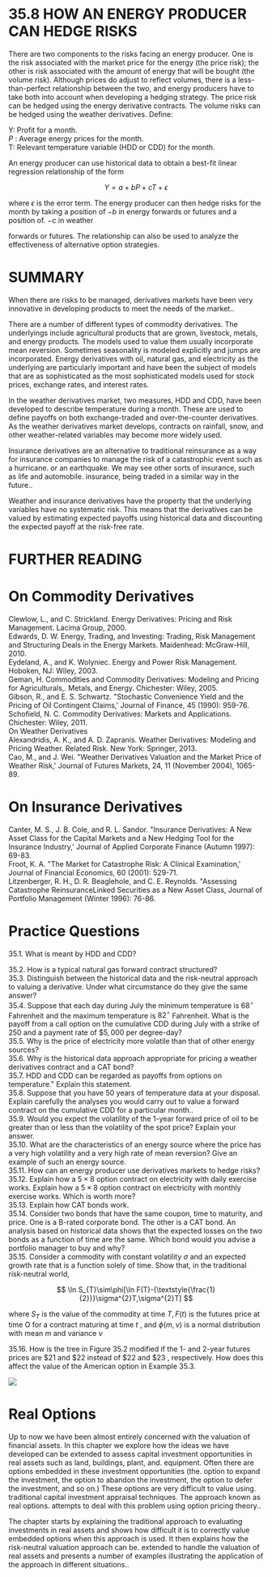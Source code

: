 # 35.8 HOW AN ENERGY PRODUCER CAN HEDGE RISKS  

There are two components to the risks facing an energy producer. One is the risk associated with the market price for the energy (the price risk); the other is risk associated with the amount of energy that will be bought (the volume risk). Although prices do adjust to reflect volumes, there is a less-than-perfect relationship between the two, and energy producers have to take both into account when developing a hedging strategy. The price risk can be hedged using the energy derivative contracts. The volume risks can be hedged using the weather derivatives. Define:  

Y: Profit for a month.   
$P$ : Average energy prices for the month.   
T: Relevant temperature variable (HDD or CDD) for the month.  

An energy producer can use historical data to obtain a best-fit linear regression relationship of the form  

$$
Y=a+b P+c T+\epsilon
$$  

where $\epsilon$ is the error term. The energy producer can then hedge risks for the month by taking a position of $-b$ in energy forwards or futures and a position of. $-c$ in weather  

forwards or futures. The relationship can also be used to analyze the effectiveness of alternative option strategies.  

# SUMMARY  

When there are risks to be managed, derivatives markets have been very innovative in developing products to meet the needs of the market..  

There are a number of different types of commodity derivatives. The underlyings include agricultural products that are grown, livestock, metals, and energy products. The models used to value them usually incorporate mean reversion. Sometimes seasonality is modeled explicitly and jumps are incorporated. Energy derivatives with oil, natural gas, and electricity as the underlying are particularly important and have been the subject of models that are as sophisticated as the most sophisticated models used for stock prices, exchange rates, and interest rates.  

In the weather derivatives market, two measures, HDD and CDD, have been developed to describe temperature during a month. These are used to define payoffs on both exchange-traded and over-the-counter derivatives. As the weather derivatives market develops, contracts on rainfall, snow, and other weather-related variables may become more widely used.  

Insurance derivatives are an alternative to traditional reinsurance as a way for insurance companies to manage the risk of a catastrophic event such as a hurricane. or an earthquake. We may see other sorts of insurance, such as life and automobile. insurance, being traded in a similar way in the future..  

Weather and insurance derivatives have the property that the underlying variables have no systematic risk. This means that the derivatives can be valued by estimating expected payoffs using historical data and discounting the expected payoff at the risk-free rate.  

# FURTHER READING  

# On Commodity Derivatives  

Clewlow, L., and C. Strickland. Energy Derivatives: Pricing and Risk Management. Lacima Group, 2000.   
Edwards, D. W. Energy, Trading, and Investing: Trading, Risk Management and Structuring Deals in the Energy Markets. Maidenhead: McGraw-Hill, 2010.   
Eydeland, A., and K. Wolyniec. Energy and Power Risk Management. Hoboken, NJ: Wiley, 2003.   
Geman, H. Commodities and Commodity Derivatives: Modeling and Pricing for Agriculturals,. Metals, and Energy. Chichester: Wiley, 2005.   
Gibson, R., and E. S. Schwartz. "Stochastic Convenience Yield and the Pricing of Oil Contingent Claims,' Journal of Finance, 45 (1990): 959-76.   
Schofield, N. C. Commodity Derivatives: Markets and Applications. Chichester: Wiley, 2011.   
On Weather Derivatives   
Alexandridis, A. K., and A. D. Zapranis. Weather Derivatives: Modeling and Pricing Weather. Related Risk. New York: Springer, 2013.   
Cao, M., and J. Wei. "Weather Derivatives Valuation and the Market Price of Weather Risk,' Journal of Futures Markets, 24, 11 (November 2004), 1065-89.  

# On Insurance Derivatives  

Canter, M. S., J. B. Cole, and R. L. Sandor. "Insurance Derivatives: A New Asset Class for the Capital Markets and a New Hedging Tool for the Insurance Industry,' Journal of Applied Corporate Finance (Autumn 1997): 69-83.   
Froot, K. A. "The Market for Catastrophe Risk: A Clinical Examination,' Journal of Financial Economics, 60 (2001): 529-71.   
Litzenberger, R. H., D. R. Beaglehole, and C. E. Reynolds. "Assessing Catastrophe ReinsuranceLinked Securities as a New Asset Class, Journal of Portfolio Management (Winter 1996): 76-86.  

# Practice Questions  

35.1. What is meant by HDD and CDD?  

35.2. How is a typical natural gas forward contract structured?   
35.3. Distinguish between the historical data and the risk-neutral approach to valuing a derivative. Under what circumstance do they give the same answer?   
35.4. Suppose that each day during July the minimum temperature is $68^{\circ}$ Fahrenheit and the maximum temperature is $82^{\circ}$ Fahrenheit. What is the payoff from a call option on the cumulative CDD during July with a strike of 250 and a payment rate of $\$5,000$ per degree-day?   
35.5. Why is the price of electricity more volatile than that of other energy sources?   
35.6. Why is the historical data approach appropriate for pricing a weather derivatives contract and a CAT bond?   
35.7. HDD and CDD can be regarded as payoffs from options on temperature." Explain this statement.   
35.8. Suppose that you have 50 years of temperature data at your disposal. Explain carefully the analyses you would carry out to value a forward contract on the cumulative CDD for a particular month..   
35.9. Would you expect the volatility of the 1-year forward price of oil to be greater than or less than the volatility of the spot price? Explain your answer.   
35.10. What are the characteristics of an energy source where the price has a very high volatility and a very high rate of mean reversion? Give an example of such an energy source.   
35.11. How can an energy producer use derivatives markets to hedge risks?   
35.12. Explain how a $5\times8$ option contract on electricity with daily exercise works. Explain how a $5\times8$ option contract on electricity with monthly exercise works. Which is worth more?   
35.13. Explain how CAT bonds work.   
35.14. Consider two bonds that have the same coupon, time to maturity, and price. One is a B-rated corporate bond. The other is a CAT bond. An analysis based on historical data shows that the expected losses on the two bonds as a function of time are the same. Which bond would you advise a portfolio manager to buy and why?   
35.15. Consider a commodity with constant volatility $\sigma$ and an expected growth rate that is a function solely of time. Show that, in the traditional risk-neutral world,  

$$
\ln S_{T}\sim\phi[\ln F(T)-{\textstyle{\frac{1}{2}}}\sigma^{2}T,\sigma^{2}T]
$$  

where $S_{T}$ is the value of the commodity at time $T,F(t)$ is the futures price at time O for a contract maturing at time $t$ , and $\phi(m,\nu)$ is a normal distribution with mean $m$ and variance $\nu$  

35.16. How is the tree in Figure 35.2 modified if the 1- and 2-year futures prices are $\$21$ and $\$22$ instead of $\$22$ and $\$23$ , respectively. How does this affect the value of the American option in Example 35.3.  

![](images/5cb877fbe52da52dcdda1ae2af3582df52904f086d3fc7835e098ed6f7340cc6.jpg)  

# Real Options  

Up to now we have been almost entirely concerned with the valuation of financial assets. In this chapter we explore how the ideas we have developed can be extended to assess capital investment opportunities in real assets such as land, buildings, plant, and. equipment. Often there are options embedded in these investment opportunities (the. option to expand the investment, the option to abandon the investment, the option to defer the investment, and so on.) These options are very difficult to value using. traditional capital investment appraisal techniques. The approach known as real options. attempts to deal with this problem using option pricing theory..  

The chapter starts by explaining the traditional approach to evaluating investments in real assets and shows how difficult it is to correctly value embedded options when this approach is used. It then explains how the risk-neutral valuation approach can be. extended to handle the valuation of real assets and presents a number of examples illustrating the application of the approach in different situations..  
